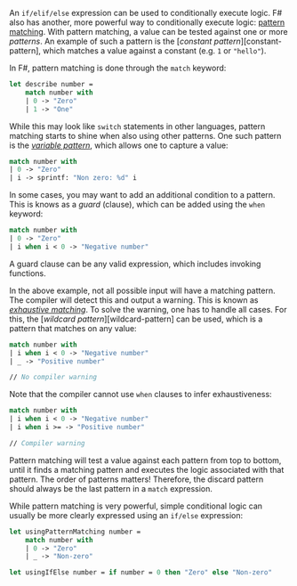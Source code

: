 An `if/elif/else` expression can be used to conditionally execute logic. F# also has another, more powerful way to conditionally execute logic: [pattern matching][pattern-matching]. With pattern matching, a value can be tested against one or more _patterns_. An example of such a pattern is the [_constant pattern_][constant-pattern], which matches a value against a constant (e.g. `1` or `"hello"`).

In F#, pattern matching is done through the `match` keyword:

```fsharp
let describe number =
    match number with
    | 0 -> "Zero"
    | 1 -> "One"
```

While this may look like `switch` statements in other languages, pattern matching starts to shine when also using other patterns. One such pattern is the [_variable pattern_][variable-patterns], which allows one to capture a value:

```fsharp
match number with
| 0 -> "Zero"
| i -> sprintf: "Non zero: %d" i
```

In some cases, you may want to add an additional condition to a pattern. This is knows as a _guard_ (clause), which can be added using the `when` keyword:

```fsharp
match number with
| 0 -> "Zero"
| i when i < 0 -> "Negative number"
```

A guard clause can be any valid expression, which includes invoking functions.

In the above example, not all possible input will have a matching pattern. The compiler will detect this and output a warning. This is known as [_exhaustive matching_][exhaustive-matching]. To solve the warning, one has to handle all cases. For this, the [_wildcard pattern_][wildcard-pattern] can be used, which is a pattern that matches on any value:

```fsharp
match number with
| i when i < 0 -> "Negative number"
| _ -> "Positive number"

// No compiler warning
```

Note that the compiler cannot use `when` clauses to infer exhaustiveness:

```fsharp
match number with
| i when i < 0 -> "Negative number"
| i when i >= -> "Positive number"

// Compiler warning
```

Pattern matching will test a value against each pattern from top to bottom, until it finds a matching pattern and executes the logic associated with that pattern. The order of patterns matters! Therefore, the discard pattern should always be the last pattern in a `match` expression.

While pattern matching is very powerful, simple conditional logic can usually be more clearly expressed using an `if/else` expression:

```fsharp
let usingPatternMatching number =
    match number with
    | 0 -> "Zero"
    | _ -> "Non-zero"

let usingIfElse number = if number = 0 then "Zero" else "Non-zero"
```

[pattern-matching]: https://docs.microsoft.com/en-us/dotnet/fsharp/language-reference/pattern-matching
[constant-patterns]: https://docs.microsoft.com/en-us/dotnet/fsharp/language-reference/pattern-matching#constant-patterns
[wildcard-patterns]: https://docs.microsoft.com/en-us/dotnet/fsharp/language-reference/pattern-matching#wildcard-pattern
[variable-patterns]: https://docs.microsoft.com/en-us/dotnet/fsharp/language-reference/pattern-matching#variable-patterns
[guards]: https://docs.microsoft.com/en-us/dotnet/fsharp/language-reference/match-expressions#guards-on-patterns
[exhaustive-matching]: https://fsharpforfunandprofit.com/posts/match-expression/#exhaustive-matching
